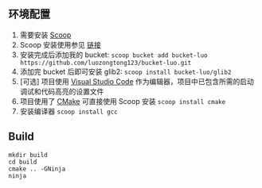 
## 环境配置

1. 需要安装 [Scoop](https://scoop.sh/)
2. Scoop 安装使用参见 [链接](https://luozongtong123.github.io/tags/scoop/)
3. 安装完成后添加我的 bucket: `scoop bucket add bucket-luo https://github.com/luozongtong123/bucket-luo.git`
4. 添加完 bucket 后即可安装 glib2: `scoop install bucket-luo/glib2`
5. [可选] 项目使用 [Visual Studio Code](https://code.visualstudio.com/) 作为编辑器，项目中已包含所需的启动调试和代码高亮的设置文件
6. 项目使用了 [CMake](https://cmake.org/) 可直接使用 Scoop 安装 `scoop install cmake`
7. 安装编译器 `scoop install gcc`

## Build  

``` shell
mkdir build
cd build
cmake .. -GNinja
ninja
```
